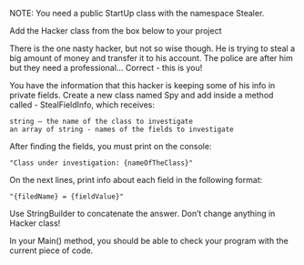 NOTE: You need a public StartUp class with the namespace Stealer.

Add the Hacker class from the box below to your project

There is the one nasty hacker, but not so wise though. He is trying to steal a big amount of money and transfer it to his account. The police are after him but they need a professional… Correct - this is you!

You have the information that this hacker is keeping some of his info in private fields. Create a new class named Spy and add inside a method called - StealFieldInfo, which receives:

	string – the name of the class to investigate
	an array of string - names of the fields to investigate

After finding the fields, you must print on the console:

	"Class under investigation: {nameOfTheClass}"

On the next lines, print info about each field in the following format:
	
	"{filedName} = {fieldValue}"

Use StringBuilder to concatenate the answer. Don’t change anything in Hacker class!

In your Main() method, you should be able to check your program with the current piece of code.
